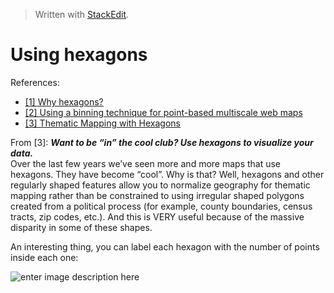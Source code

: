 


> Written with [StackEdit](https://stackedit.io/).

# Using hexagons

References:
- [[1] Why hexagons?](https://pro.arcgis.com/en/pro-app/tool-reference/spatial-statistics/h-whyhexagons.htm)
- [[2] Using a binning technique for point-based multiscale web maps](https://www.esri.com/arcgis-blog/products/arcgis-online/mapping/using-a-binning-technique-for-point-based-multiscale-web-maps/)
- [[3] Thematic Mapping with Hexagons](https://www.esri.com/about/newsroom/insider/thematic-mapping-with-hexagons/)

From [3]:
**_Want to be “in” the cool club? Use hexagons to visualize your data._**  
Over the last few years we’ve seen more and more maps that use hexagons. They have become “cool”. Why is that? Well, hexagons and other regularly shaped features allow you to normalize geography for thematic mapping rather than be constrained to using irregular shaped polygons created from a political process (for example, county boundaries, census tracts, zip codes, etc.). And this is VERY useful because of the massive disparity in some of these shapes.

An interesting thing, you can label each hexagon with the number of points inside each one:

![enter image description here](http://www.esri.com/about/newsroom/wp-content/uploads/files/2015/04/3.jpg)
<!--stackedit_data:
eyJoaXN0b3J5IjpbLTEwMjYwNjc2ODddfQ==
-->